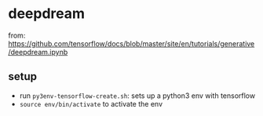 # deepdream

from: https://github.com/tensorflow/docs/blob/master/site/en/tutorials/generative/deepdream.ipynb

## setup

 - run `py3env-tensorflow-create.sh`: sets up a python3 env with tensorflow
 - `source env/bin/activate` to activate the env
 